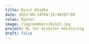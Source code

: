 ```yaml
---
title: Binit Khadka
date: 2023-06-14T04:15:48+07:00
roles: Master
image: /img/members/binit.jpg
project: RL for disaster monitoring
draft: false
---
```




